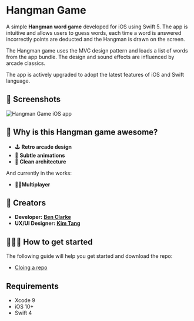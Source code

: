 # Hangman Game


A simple **Hangman word game** developed for iOS using Swift 5. The app is intuitive and allows users to guess words, each time a word is answered incorrectly points are deducted and the Hangman is drawn on the screen. 

The Hangman game uses the MVC design pattern and loads a list of words from the app bundle. The design and sound effects are influenced by arcade classics. 

The app is actively upgraded to adopt the latest features of iOS and Swift language. 

## 📸 Screenshots

![Hangman Game iOS app](https://images-benclarke.s3-eu-west-1.amazonaws.com/hangman-ios-app.png)

## 🙌 Why is this Hangman game awesome?
* 🕹 **Retro arcade design**
* 🚀 **Subtle animations**
* 📲 **Clean architecture**

And currently in the works:
* 🤳🏾**Multiplayer**

## 🎨 Creators 
* **Developer:** [**Ben Clarke**](https://twitter.com/vikingskullapps)
* **UX/UI Designer:** [**Kim Tang**](https://uk.linkedin.com/in/kimtang17)

## 🏃🏽‍♀️ How to get started 
The following guide will help you get started and download the repo:
* [Cloing a repo](https://help.github.com/en/github/creating-cloning-and-archiving-repositories/cloning-a-repository)

## Requirements
* Xcode 9
* iOS 10+
* Swift 4
